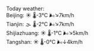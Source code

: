 Today weather:  
Beijing: ☀️   🌡️-3°C 🌬️↘7km/h  
Tianjin: 🌫  🌡️-2°C 🌬️↘7km/h  
Shijiazhuang: ☀️   🌡️-1°C 🌬️↘5km/h  
Tangshan: ☀️   🌡️-0°C 🌬️↓4km/h  
